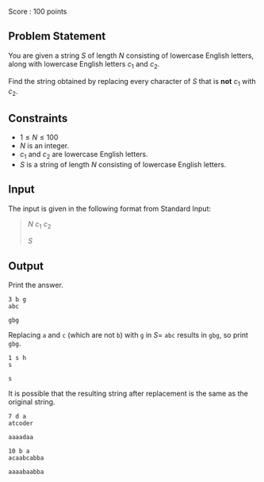 Score : $100$ points

## Problem Statement

You are given a string $S$ of length $N$ consisting of lowercase English letters, along with lowercase English letters $c_1$ and $c_2$.

Find the string obtained by replacing every character of $S$ that is **not** $c_1$ with $c_2$.

## Constraints

- $1\le N\le 100$
- $N$ is an integer.
- $c_1$ and $c_2$ are lowercase English letters.
- $S$ is a string of length $N$ consisting of lowercase English letters.

## Input

The input is given in the following format from Standard Input:

> $N$ $c_1$ $c_2$
> 
> $S$

## Output

Print the answer.

```input1
3 b g
abc
```

```output1
gbg
```

Replacing `a` and `c` (which are not `b`) with `g` in $S=$ `abc` results in `gbg`, so print `gbg`.

```input2
1 s h
s
```

```output2
s
```

It is possible that the resulting string after replacement is the same as the original string.

```input3
7 d a
atcoder
```

```output3
aaaadaa
```

```input4
10 b a
acaabcabba
```

```output4
aaaabaabba
```